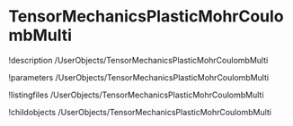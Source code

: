 <!-- MOOSE Documentation Stub: Remove this when content is added. -->

# TensorMechanicsPlasticMohrCoulombMulti
!description /UserObjects/TensorMechanicsPlasticMohrCoulombMulti

!parameters /UserObjects/TensorMechanicsPlasticMohrCoulombMulti

!listingfiles /UserObjects/TensorMechanicsPlasticMohrCoulombMulti

!childobjects /UserObjects/TensorMechanicsPlasticMohrCoulombMulti
